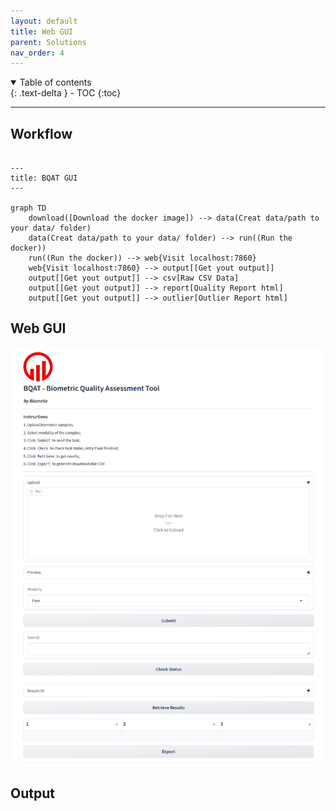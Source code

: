 ```yaml
---
layout: default
title: Web GUI
parent: Solutions
nav_order: 4
---
```


<details open markdown="block">
  <summary>
    Table of contents
  </summary>
  {: .text-delta }
- TOC
{:toc}
</details>

---

## Workflow

``` mermaid

---
title: BQAT GUI
---

graph TD
    download([Download the docker image]) --> data(Creat data/path to your data/ folder)
    data(Creat data/path to your data/ folder) --> run((Run the docker))
    run((Run the docker)) --> web{Visit localhost:7860}
    web{Visit localhost:7860} --> output[[Get yout output]]
    output[[Get yout output]] --> csv[Raw CSV Data]
    output[[Get yout output]] --> report[Quality Report html]
    output[[Get yout output]] --> outlier[Outlier Report html]

```

## Web GUI

![Screenshot](../assets/images/screenshot_web.png)

## Output

<!-- TODO: report screenshots-->
